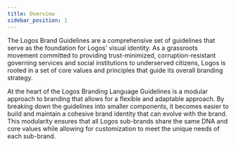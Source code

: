 ```yaml
---
title: Overview
sidebar_position: 1
---
```


The Logos Brand Guidelines are a comprehensive set of guidelines that serve as the foundation for Logos' visual identity. As a grassroots movement committed to providing trust-minimized, corruption-resistant governing services and social institutions to underserved citizens, Logos is rooted in a set of core values and principles that guide its overall branding strategy.

At the heart of the Logos Branding Language Guidelines is a modular approach to branding that allows for a flexible and adaptable approach. By breaking down the guidelines into smaller components, it becomes easier to build and maintain a cohesive brand identity that can evolve with the brand. This modularity ensures that all Logos sub-brands share the same DNA and core values while allowing for customization to meet the unique needs of each sub-brand.